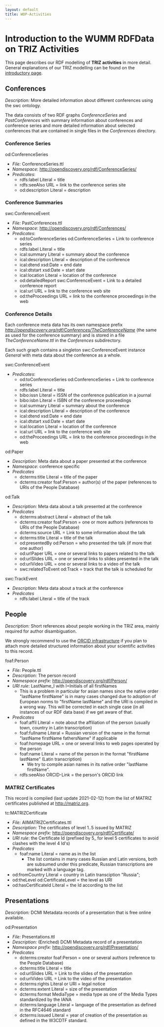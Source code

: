 ```yaml
---
layout: default
title: WOP-Activities
---
```


# Introduction to the WUMM RDFData on TRIZ Activities

This page describes our RDF modelling of __TRIZ activities__ in more detail.
General explanations of our TRIZ modelling can be found on the [introductory
page](WOP-General).

## Conferences

*Description:* More detailed information about different conferences using the
swc ontology.

The data consists of two RDF graphs _ConferenceSeries_ and _PastConferences_
with summary information about conferences and conference series and more
detailed information about selected conferences that are contained in single
files in the _Conferences_ directory.

### Conference Series

od:ConferenceSeries
  - *File:* ConferenceSeries.ttl
  - *Namespace*: http://opendiscovery.org/rdf/ConferenceSeries/
  - *Predicates*:
    - rdfs:label Literal = title
    - rdfs:seeAlso URL = link to the conference series site
    - od:description Literal = description 

### Conference Summaries

swc:ConferenceEvent 
  - *File:* PastConferences.ttl
  - *Namespace*: http://opendiscovery.org/rdf/Conferences/
  - *Predicates*:
    - od:toConferenceSeries od:ConferenceSeries = Link to conference series 
    - rdfs:label Literal = title
    - ical:summary Literal = summary about the conference
    - ical:description Literal = description of the conference
    - ical:dtend xsd:Date = end date
    - ical:dtstart xsd:Date = start date
    - ical:location Literal = location of the conference
    - od:detailedReport swc:ConferenceEvent = Link to a detailed conference
      report   
    - ical:url URL = link to the conference web site
    - od:theProceedings URL = link to the conference proceedings in the web

### Conference Details

Each conference meta data has its own namespace prefix
*http://opendiscovery.org/rdf/Conferences/TheConferenceName* (the same as used
for the conference summary) and is stored in a file *TheConferenceName.ttl* in
the *Conferences* subdirectory.

Each such graph contains a singleton swc:ConferenceEvent instance *General*
with meta data about the conference as a whole.

swc:ConferenceEvent
  - *Predicates*:
    - od:toConferenceSeries od:ConferenceSeries = Link to conference series 
    - rdfs:label Literal = title
    - bibo:issn Literal = ISSN of the conference publication in a journal
    - bibo:isbn Literal = ISBN of the conference proceedings
    - ical:summary Literal = summary about the conference
    - ical:description Literal = description of the conference
    - ical:dtend xsd:Date = end date
    - ical:dtstart xsd:Date = start date
    - ical:location Literal = location of the conference
    - ical:url URL = link to the conference web site
    - od:theProceedings URL = link to the conference proceedings in the web

od:Paper 
  - *Description:* Meta data about a paper presented at the conference
  - *Namespace*: conference specific
  - *Predicates*
    - dcterms:title Literal = title of the paper
    - dcterms:creator foaf:Person = author(s) of the paper (references to URIs
      of the People Database)

od:Talk 
  - *Description:* Meta data about a talk presented at the conference
  - *Predicates*
    - dcterms:abstract Literal = abstract of the talk
    - dcterms:creator foaf:Person = one or more authors (references to URIs of
      the People Database)
    - dcterms:source URL = Link to some information about the talk
    - dcterms:title Literal = title of the talk
    - od:presentedBy od:Person = who presented the talk (if more that one
      author)    
    - od:urlPaper URL = one or several links to papers related to the talk   
    - od:urlSlides URL = one or several links to slides presented in the talk
    - od:urlVideo URL = one or several links to a video of the talk    
    - swc:relatedToEvent od:Track = track that the talk is scheduled for
    
swc:TrackEvent
  - *Description:* Meta data about a track at the conference
  - *Predicates*
    - rdfs:label Literal = title of the track
  
## People

*Description:* Short references about people working in the TRIZ area, mainly
required for author disambiguation.  

We strongly recommend to use the [ORCID infrastructure](https://orcid.org/) if
you plan to attach more detailed structured information about your scientific
activities to this record.

foaf:Person
  - *File:* People.ttl
  - *Description:* The person record
  - *Namespace prefix:* http://opendiscovery.org/rdf/Person/
  - *URI rule*: LastName_I with I=Initials of all firstNames
    - This is a problem in particular for asian names since the native order
      "lastName firstName" is in many cases changed due to adoption of
      European norms to "firstName lastName" and the URI is compiled in a
      wrong way.  This will be corrected in each single case (in all instances
      of our RDF data base) if we get aware of that.
  - *Predicates*  
    - foaf:affil Literal = note about the affiliation of the person (usually
      town, country in Latin transcription)
    - foaf:fullname Literal = Russian version of the name in the format
      "lastName firstName fathersName" if applicable    
    - foaf:homepage URL = one or several links to web pages operated by the
      person 
    - foaf:name Literal = name of the person in the format "firstName
      lastName" (Latin transcription)      
      - We try to compile asian names in its native order "lastName
        firstName".      
    - rdfs:seeAlso ORCID-Link = the person's ORCID link

### MATRIZ Certificates

This record is compiled (last update 2021-02-12) from the list of MATRIZ
certificates published at <http://matriz.org>. 

tc:MATRIZCertificate
  - *File:* AllMATRIZCertificates.ttl
  - *Description:* The certificates of level 1..5 issued by MATRIZ 
  - *Namespace prefix:* http://opendiscovery.org/rdf/Certificate/
  - *URI rule*: the Certificate Id (prefixed by 5_ for level 5 certificates to
     avoid clashes with the level 4 Id's)
  - *Predicates*
    - foaf:name Literal = name as in the list
      - The list contains in many cases Russian and Latin versions, both are
      	subsumed under this predicate, Russian transcriptions are marked with
      	a language tag.
   - od:fromCountry Literal = country in Latin transciption "Russia";
   - od:theLevel od:CertificateLevel = the level as URI
   - od:hasCertificateId Literal = the Id according to the list

## Presentations

*Description:* DCMI Metadata records of a presentation that is free online
available.

od:Presentation
  - *File:* Presentations.ttl
  - *Description:* (Enriched) DCMI Metadata record of a presentation
  - *Namespace prefix:* http://opendiscovery.org/rdf/Presentation/
  - *Predicates*
    - dcterms:creator foaf:Person = one or several authors (reference to the
      People Database) 
    - dcterms:title Literal = title
    - od:urlSlides URL = Link to the slides of the presentation
    - od:urlVideo URL = Link to the video of the presentation
    - dcterms:rights Literal or URI = legal notice
    - dcterms:extent Literal = size of the presentation
    - dcterms:format MediaType = media type as one of the Media Types
      standardized by the IANA      
    - dcterms:language Literal = language of the presentation as defined in
      the RFC4646 standard
    - dcterms:issued Literal = year of creation of the presentation as defined
      in the W3CDTF standard. 
